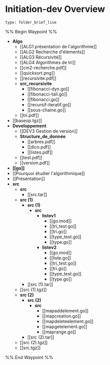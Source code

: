 # Initiation-dev Overview
 
```ccard
type: folder_brief_live
```
 
%% Begin Waypoint %%
- **Algo**
	- [[ALG1 présentation de l'algorithmie]]
	- [[ALG2 Recherche d'éléments]]
	- [[ALG3 Récursivité]]
	- [[ALG4 Algorithmes de tri]]
	- [[cm2-recherche.pdf]]
	- [[quicksort.png]]
	- [[recursivite.pdf]]
	- **src_recursivite**
		- [[fibonacci-dyn.go]]
		- [[fibonacci-tail.go]]
		- [[fibonacci.go]]
		- [[recursif-iteratif.go]]
		- [[sous-chaine.go]]
	- [[tri.pdf]]
- [[baseop.tgz]]
- **Developpement**
	- [[DEV3 Gestion de version]]
	- **Structure_de_donnée**
		- [[arbres.pdf]]
		- [[dico.pdf]]
		- [[listes.pdf]]
	- [[test.pdf]]
	- [[version.pdf]]
- **[[go]]**
- [[Pourquoi étudier l'algorithmique]]
- [[Présentation]]
- **src**
	- **src**
		- [[src.tar]]
	- **src (1)**
		- **src (1)**
			- **src**
				- **listev1**
					- [[go.mod]]
					- [[tri_test.go]]
					- [[tri.go]]
					- [[type_test.go]]
					- [[type.go]]
				- **listev2**
					- [[go.mod]]
					- [[liste.go]]
					- [[tri_test.go]]
					- [[tri.go]]
					- [[type_test.go]]
					- [[type.go]]
		- [[src (1).tar]]
	- [[src (1).tgz]]
	- **src (2)**
		- **src (2)**
			- **src**
				- [[mapaddelement.go]]
				- [[mapcreation.go]]
				- [[mapdeleteelement.go]]
				- [[mapgetelement.go]]
				- [[maprange.go]]
		- [[src (2).tar]]
	- [[src (2).tgz]]
	- [[src.tgz]]

%% End Waypoint %%